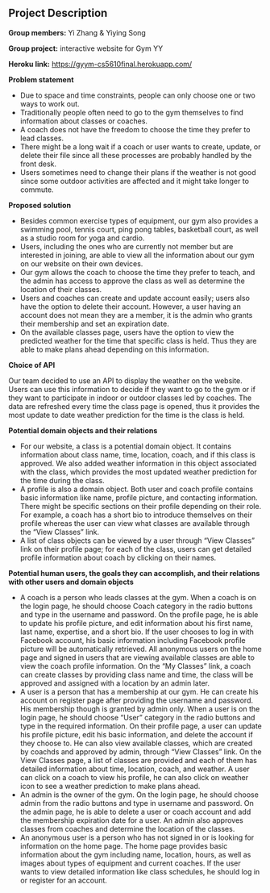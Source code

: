 ## Project Description

**Group members:** Yi Zhang & Yiying Song

**Group project:** interactive website for Gym YY

**Heroku link:** https://gyym-cs5610final.herokuapp.com/

**Problem statement**
* Due to space and time constraints, people can only choose one or two ways to work out.
* Traditionally people often need to go to the gym themselves to find information about classes or coaches.
* A coach does not have the freedom to choose the time they prefer to lead classes.
* There might be a long wait if a coach or user wants to create, update, or delete their file since all these processes are probably handled by the front desk.
* Users sometimes need to change their plans if the weather is not good since some outdoor activities are affected and it might take longer to commute.

**Proposed solution**
* Besides common exercise types of equipment, our gym also provides a swimming pool, tennis court, ping pong tables, basketball court, as well as a studio room for yoga and cardio.
* Users, including the ones who are currently not member but are interested in joining, are able to view all the information about our gym on our website on their own devices.
* Our gym allows the coach to choose the time they prefer to teach, and the admin has access to approve the class as well as determine the location of their classes.
* Users and coaches can create and update account easily; users also have the option to delete their account. However, a user having an account does not mean they are a member, it is the admin who grants their membership and set an expiration date.
* On the available classes page, users have the option to view the predicted weather for the time that specific class is held. Thus they are able to make plans ahead depending on this information.

**Choice of API**

Our team decided to use an API to display the weather on the website. Users can use this information to decide if they want to go to the gym or if they want to participate in indoor or outdoor classes led by coaches. The data are refreshed every time the class page is opened, thus it provides the most update to date weather prediction for the time is the class is held.

**Potential domain objects and their relations**
* For our website, a class is a potential domain object. It contains information about class name, time, location, coach, and if this class is approved. We also added weather information in this object associated with the class, which provides the most updated weather prediction for the time during the class.
* A profile is also a domain object. Both user and coach profile contains basic information like name, profile picture, and contacting information. There might be specific sections on their profile depending on their role. For example, a coach has a short bio to introduce themselves on their profile whereas the user can view what classes are available through the “View Classes” link.
* A list of class objects can be viewed by a user through “View Classes” link on their profile page; for each of the class, users can get detailed profile information about coach by clicking on their names.

**Potential human users, the goals they can accomplish, and their relations with other users and domain objects**
* A coach is a person who leads classes at the gym. When a coach is on the login page, he should choose Coach category in the radio buttons and type in the username and password. On the profile page, he is able to update his profile picture, and edit information about his first name, last name, expertise, and a short bio. If the user chooses to log in with Facebook account, his basic information including Facebook profile picture will be automatically retrieved. All anonymous users on the home page and signed in users that are viewing available classes are able to view the coach profile information. On the “My Classes” link, a coach can create classes by providing class name and time, the class will be approved and assigned with a location by an admin later.
* A user is a person that has a membership at our gym. He can create his account on register page after providing the username and password. His membership though is granted by admin only. When a user is on the login page, he should choose “User” category in the radio buttons and type in the required information. On their profile page, a user can update his profile picture, edit his basic information, and delete the account if they choose to. He can also view available classes, which are created by coachds and approved by admin, through “View Classes” link. On the View Classes page, a list of classes are provided and each of them has detailed information about time, location, coach, and weather. A user can click on a coach to view his profile, he can also click on weather icon to see a weather prediction to make plans ahead.
* An admin is the owner of the gym. On the login page, he should choose admin from the radio buttons and type in username and password. On the admin page, he is able to delete a user or coach account and add the membership expiration date for a user. An admin also approves classes from coaches and determine the location of the classes.
* An anonymous user is a person who has not signed in or is looking for information on the home page. The home page provides basic information about the gym including name, location, hours, as well as images about types of equipment and current coaches. If the user wants to view detailed information like class schedules, he should log in or register for an account.
